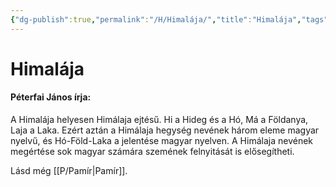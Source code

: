 ```yaml
---
{"dg-publish":true,"permalink":"/H/Himalája/","title":"Himalája","tags":["dg_uploaded"],"created":"2023-11-09T05:13","updated":"2023-11-09T05:13"}
---
```



# Himalája

#### Péterfai János írja:

A Himalája helyesen Himálaja ejtésű. Hi a Hideg és a Hó, Má a Földanya, Laja a Laka. Ezért aztán a Himálaja hegység nevének három eleme magyar nyelvű, és Hó-Föld-Laka a jelentése magyar nyelven. A Himálaja nevének megértése sok magyar számára szemének felnyitását is elősegítheti.  

Lásd még [[P/Pamír\|Pamír]].  